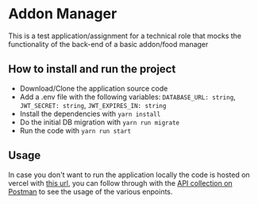 # Addon Manager
This is a test application/assignment for a technical role that mocks the functionality of the back-end of a basic addon/food manager

## How to install and run the project
* Download/Clone the application source code
* Add a .env file with the following variables: ``DATABASE_URL: string``, ``JWT_SECRET: string``, ``JWT_EXPIRES_IN: string``
* Install the dependencies with ``yarn install``
* Do the initial DB migration with ``yarn run migrate``
* Run the code with ``yarn run start``

## Usage
In case you don't want to run the application locally the code is hosted on vercel with [this url](https://https://addon-manager.vercel.app), you can follow through with the [API collection on Postman](https://documenter.getpostman.com/view/17243864/2s8Z75SpYp) to see the usage of the various enpoints.